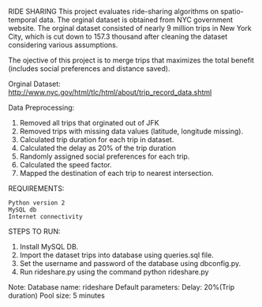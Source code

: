 RIDE SHARING
This project evaluates ride-sharing algorithms on spatio-temporal data. The orginal dataset is obtained from NYC government website. The orginal dataset consisted of nearly 9 million trips in New York City, which is cut down to 157.3 thousand after cleaning the dataset considering various assumptions. 

The ojective of this project is to merge trips that maximizes the total benefit (includes social preferences and distance saved). 

Orginal Dataset: http://www.nyc.gov/html/tlc/html/about/trip_record_data.shtml

Data Preprocessing:
1. Removed all trips that orginated out of JFK
2. Removed trips with missing data values (latitude, longitude missing).
3. Calculated trip duration for each trip in dataset.
4. Calculated the delay as 20% of the trip duration
5. Randomly assigned social preferences for each trip.
6. Calculated the speed factor.
7. Mapped the destination of each trip to nearest intersection.


REQUIREMENTS:
	
	Python version 2
	MySQL db
	Internet connectivity

STEPS TO RUN:

1. Install MySQL DB.
2. Import the dataset trips into database using queries.sql file.
3. Set the username and password of the database using dbconfig.py.
3. Run rideshare.py using the command python rideshare.py


Note:
Database name: rideshare
Default parameters: 
Delay: 20%(Trip duration)
Pool size: 5 minutes
               

